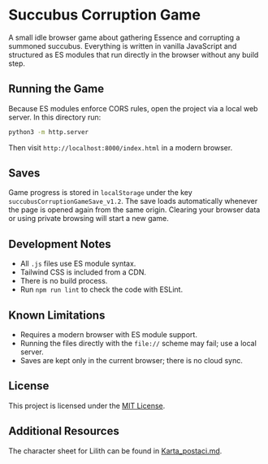 # Succubus Corruption Game

A small idle browser game about gathering Essence and corrupting a summoned succubus. Everything is written in vanilla JavaScript and structured as ES modules that run directly in the browser without any build step.

## Running the Game

Because ES modules enforce CORS rules, open the project via a local web server. In this directory run:

```bash
python3 -m http.server
```

Then visit `http://localhost:8000/index.html` in a modern browser.

## Saves

Game progress is stored in `localStorage` under the key `succubusCorruptionGameSave_v1.2`. The save loads automatically whenever the page is opened again from the same origin. Clearing your browser data or using private browsing will start a new game.

## Development Notes

- All `.js` files use ES module syntax.
- Tailwind CSS is included from a CDN.
- There is no build process.
- Run `npm run lint` to check the code with ESLint.

## Known Limitations

- Requires a modern browser with ES module support.
- Running the files directly with the `file://` scheme may fail; use a local server.
- Saves are kept only in the current browser; there is no cloud sync.

## License

This project is licensed under the [MIT License](LICENSE).

## Additional Resources

The character sheet for Lilith can be found in [Karta_postaci.md](Karta_postaci.md).

